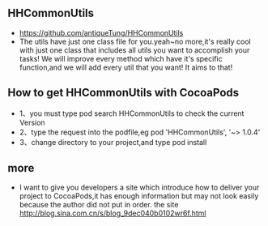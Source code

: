 ## HHCommonUtils
  * https://github.com/antiqueTung/HHCommonUtils
  * The utils have just one class file for you.yeah~no more,it's really cool with just one class that includes all utils you want to accomplish your tasks! We will improve every method which have it's specific function,and we will add every util that you want! It aims to that!
  
  
## How to get HHCommonUtils with CocoaPods
  * 1、you must type pod search HHCommonUtils to check the current Version
  * 2、type the request into the podfile,eg pod 'HHCommonUtils', '~> 1.0.4'
  * 3、change directory to your project,and type pod install
  
## more
  * I want to give you developers a site which introduce how to deliver your project to CocoaPods,it has enough information but may not look easily because the author did not put in order. the site http://blog.sina.com.cn/s/blog_9dec040b0102wr6f.html
  
